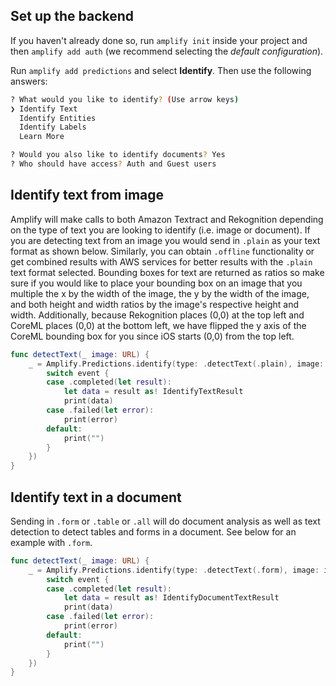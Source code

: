 ## Set up the backend

If you haven't already done so, run `amplify init` inside your project and then `amplify add auth` (we recommend selecting the *default configuration*).

Run `amplify add predictions` and select **Identify**. Then use the following answers:

```bash
? What would you like to identify? (Use arrow keys)
❯ Identify Text
  Identify Entities
  Identify Labels
  Learn More 

? Would you also like to identify documents? Yes
? Who should have access? Auth and Guest users
```

## Identify text from image

Amplify will make calls to both Amazon Textract and Rekognition depending on the type of text you are looking to identify (i.e. image or document). If you are detecting text from an image you would send in `.plain` as your text format as shown below. Similarly, you can obtain `.offline` functionality or get combined results with AWS services for better results with the `.plain` text format selected. Bounding boxes for text are returned as ratios so make sure if you would like to place your bounding box on an image that you multiple the x by the width of the image, the y by the width of the image, and both height and width ratios by the image's respective height and width. Additionally, because Rekognition places (0,0) at the top left and CoreML places (0,0) at the bottom left, we have flipped the y axis of the CoreML bounding box for you since iOS starts (0,0) from the top left.

``` swift
func detectText(_ image: URL) {
	_ = Amplify.Predictions.identify(type: .detectText(.plain), image: image, options: PredictionsIdentifyRequest.Options(), listener: { (event) in
		switch event {
		case .completed(let result):
			let data = result as! IdentifyTextResult
			print(data)
		case .failed(let error):
			print(error)
		default:
			print("")
		}
	})
}
```

## Identify text in a document

Sending in `.form` or `.table` or `.all` will do document analysis as well as text detection to detect tables and forms in a document. See below for an example with `.form`.

```swift
func detectText(_ image: URL) {
	_ = Amplify.Predictions.identify(type: .detectText(.form), image: image, options: PredictionsIdentifyRequest.Options(), listener: { (event) in
		switch event {
		case .completed(let result):
			let data = result as! IdentifyDocumentTextResult
			print(data)
		case .failed(let error):
			print(error)
		default:
			print("")
		}
	})
}
```